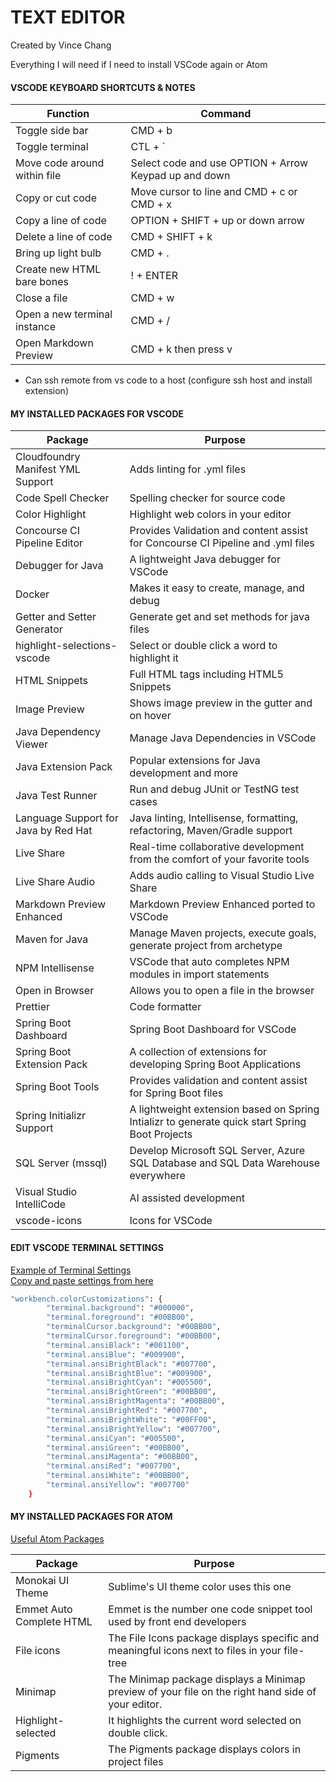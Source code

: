 # TEXT EDITOR

Created by Vince Chang <br/>

Everything I will need if I need to install VSCode again or Atom

#### VSCODE KEYBOARD SHORTCUTS & NOTES

| Function                     | Command                                               |
| ---------------------------- | ----------------------------------------------------- |
| Toggle side bar              | CMD + b                                               |
| Toggle terminal              | CTL + `                                               |
| Move code around within file | Select code and use OPTION + Arrow Keypad up and down |
| Copy or cut code             | Move cursor to line and CMD + c or CMD + x            |
| Copy a line of code          | OPTION + SHIFT + up or down arrow                     |
| Delete a line of code        | CMD + SHIFT + k                                       |
| Bring up light bulb          | CMD + .                                               |
| Create new HTML bare bones   | ! + ENTER                                             |
| Close a file                 | CMD + w                                               |
| Open a new terminal instance | CMD + /                                               |
| Open Markdown Preview        | CMD + k then press v                                  |

- Can ssh remote from vs code to a host (configure ssh host and install extension)

#### MY INSTALLED PACKAGES FOR VSCODE

| Package                              | Purpose                                                                                        |
| ------------------------------------ | ---------------------------------------------------------------------------------------------- |
| Cloudfoundry Manifest YML Support    | Adds linting for .yml files                                                                    |
| Code Spell Checker                   | Spelling checker for source code                                                               |
| Color Highlight                      | Highlight web colors in your editor                                                            |
| Concourse CI Pipeline Editor         | Provides Validation and content assist for Concourse CI Pipeline and .yml files                |
| Debugger for Java                    | A lightweight Java debugger for VSCode                                                         |
| Docker                               | Makes it easy to create, manage, and debug                                                     |
| Getter and Setter Generator          | Generate get and set methods for java files                                                    |
| highlight-selections-vscode          | Select or double click a word to highlight it                                                  |
| HTML Snippets                        | Full HTML tags including HTML5 Snippets                                                        |
| Image Preview                        | Shows image preview in the gutter and on hover                                                 |
| Java Dependency Viewer               | Manage Java Dependencies in VSCode                                                             |
| Java Extension Pack                  | Popular extensions for Java development and more                                               |
| Java Test Runner                     | Run and debug JUnit or TestNG test cases                                                       |
| Language Support for Java by Red Hat | Java linting, Intellisense, formatting, refactoring, Maven/Gradle support                      |
| Live Share                           | Real-time collaborative development from the comfort of your favorite tools                    |
| Live Share Audio                     | Adds audio calling to Visual Studio Live Share                                                 |
| Markdown Preview Enhanced            | Markdown Preview Enhanced ported to VSCode                                                     |
| Maven for Java                       | Manage Maven projects, execute goals, generate project from archetype                          |
| NPM Intellisense                     | VSCode that auto completes NPM modules in import statements                                    |
| Open in Browser                      | Allows you to open a file in the browser                                                       |
| Prettier                             | Code formatter                                                                                 |
| Spring Boot Dashboard                | Spring Boot Dashboard for VSCode                                                               |
| Spring Boot Extension Pack           | A collection of extensions for developing Spring Boot Applications                             |
| Spring Boot Tools                    | Provides validation and content assist for Spring Boot files                                   |
| Spring Initializr Support            | A lightweight extension based on Spring Intializr to generate quick start Spring Boot Projects |
| SQL Server (mssql)                   | Develop Microsoft SQL Server, Azure SQL Database and SQL Data Warehouse everywhere             |
| Visual Studio IntelliCode            | AI assisted development                                                                        |
| vscode-icons                         | Icons for VSCode                                                                               |

#### EDIT VSCODE TERMINAL SETTINGS

[Example of Terminal Settings](https://dev.to/sfarias051/how-to-change-the-terminal-style-in-vscode-in-an-easy-way-5139)</br>
[Copy and paste settings from here](https://glitchbone.github.io/vscode-base16-term/#/greenscreen)

```bash
"workbench.colorCustomizations": {
        "terminal.background": "#000000",
        "terminal.foreground": "#00BB00",
        "terminalCursor.background": "#00BB00",
        "terminalCursor.foreground": "#00BB00",
        "terminal.ansiBlack": "#001100",
        "terminal.ansiBlue": "#009900",
        "terminal.ansiBrightBlack": "#007700",
        "terminal.ansiBrightBlue": "#009900",
        "terminal.ansiBrightCyan": "#005500",
        "terminal.ansiBrightGreen": "#00BB00",
        "terminal.ansiBrightMagenta": "#00BB00",
        "terminal.ansiBrightRed": "#007700",
        "terminal.ansiBrightWhite": "#00FF00",
        "terminal.ansiBrightYellow": "#007700",
        "terminal.ansiCyan": "#005500",
        "terminal.ansiGreen": "#00BB00",
        "terminal.ansiMagenta": "#00BB00",
        "terminal.ansiRed": "#007700",
        "terminal.ansiWhite": "#00BB00",
        "terminal.ansiYellow": "#007700"
    }
```

#### MY INSTALLED PACKAGES FOR ATOM

[Useful Atom Packages](https://www.youtube.com/watch?v=aiXNKHKWlmY)

| Package                  | Purpose                                                                                            |
| ------------------------ | -------------------------------------------------------------------------------------------------- |
| Monokai UI Theme         | Sublime's UI theme color uses this one                                                             |
| Emmet Auto Complete HTML | Emmet is the number one code snippet tool used by front end developers                             |
| File icons               | The File Icons package displays specific and meaningful icons next to files in your file-tree      |
| Minimap                  | The Minimap package displays a Minimap preview of your file on the right hand side of your editor. |
| Highlight-selected       | It highlights the current word selected on double click.                                           |
| Pigments                 | The Pigments package displays colors in project files                                              |
